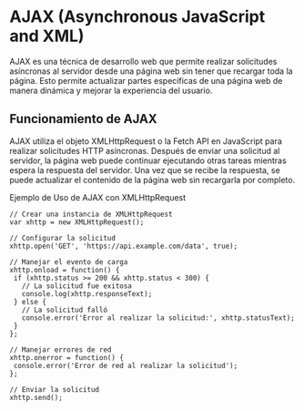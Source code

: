 # AJAX (Asynchronous JavaScript and XML)

AJAX es una técnica de desarrollo web que permite realizar solicitudes asíncronas al servidor desde una página web sin tener que recargar toda la página. Esto permite actualizar partes específicas de una página web de manera dinámica y mejorar la experiencia del usuario.

## Funcionamiento de AJAX

AJAX utiliza el objeto XMLHttpRequest o la Fetch API en JavaScript para realizar solicitudes HTTP asíncronas. Después de enviar una solicitud al servidor, la página web puede continuar ejecutando otras tareas mientras espera la respuesta del servidor. Una vez que se recibe la respuesta, se puede actualizar el contenido de la página web sin recargarla por completo.

Ejemplo de Uso de AJAX con XMLHttpRequest
 ```
 // Crear una instancia de XMLHttpRequest
var xhttp = new XMLHttpRequest();

// Configurar la solicitud
xhttp.open('GET', 'https://api.example.com/data', true);

// Manejar el evento de carga
xhttp.onload = function() {
  if (xhttp.status >= 200 && xhttp.status < 300) {
    // La solicitud fue exitosa
    console.log(xhttp.responseText);
  } else {
    // La solicitud falló
    console.error('Error al realizar la solicitud:', xhttp.statusText);
  }
};

// Manejar errores de red
xhttp.onerror = function() {
  console.error('Error de red al realizar la solicitud');
};

// Enviar la solicitud
xhttp.send();

 ```